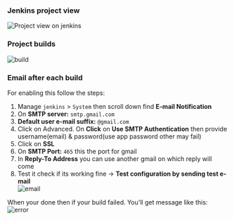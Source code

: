 ### Jenkins project view
![Project view on jenkins](https://github.com/SakibvHossain/Jenkins_Practice/assets/92059000/ccd05e63-31f5-475d-a49f-4361532bf339)

### Project builds
![build](https://github.com/SakibvHossain/Jenkins_Practice/assets/92059000/9bcbd085-b80e-42ff-a2cb-4b1961854e59)

### Email after each build
For enabling this follow the steps:
1.  Manage `jenkins` > `System` then scroll down find **E-mail Notification**
2.  On **SMTP server:** `smtp.gmail.com`
3.  **Default user e-mail suffix:** `@gmail.com`
4.  Click on Advanced. On **Click** on **Use SMTP Authentication** then provide username(email) & password(use app password other may fail)
5.  Click on **SSL**
6.  On **SMTP Port:** `465` this the port for gmail
7.  In **Reply-To Address** you can use another gmail on which reply will come
8.  Test it check if its working fine -> **Test configuration by sending test e-mail**      
![email](https://github.com/SakibvHossain/Jenkins_Practice/assets/92059000/d494fd17-03ed-4ca7-942b-62e8b715af49)

When your done then if your build failed. You'll get message like this:  
![error](https://github.com/SakibvHossain/Jenkins_Practice/assets/92059000/cf38c76d-2e98-45c4-ad85-6ef8574c2a69)


